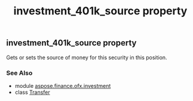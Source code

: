 ﻿---
title: investment_401k_source property
second_title: Aspose.Finance for Python via .NET API References
description: 
type: docs
weight: 40
url: /python-net/aspose.finance.ofx.investment/transfer/investment_401k_source/
is_root: false
---

## investment_401k_source property


Gets or sets the source of money for this security in this position.

### See Also
* module [aspose.finance.ofx.investment](../../)
* class [Transfer](/finance/python-net/aspose.finance.ofx.investment/transfer)

